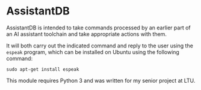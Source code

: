 # AssistantDB
AssistantDB is intended to take commands processed by an earlier part of an AI
assistant toolchain and take appropriate actions with them.

It will both carry out the indicated command and reply to the user using the
`espeak` program, which can be installed on Ubuntu using the following command:

    sudo apt-get install espeak

This module requires Python 3 and was written for my senior project at LTU.
